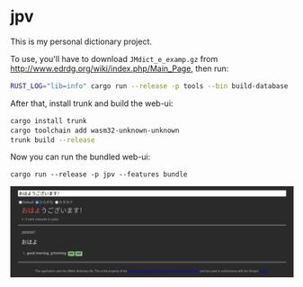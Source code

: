# jpv

This is my personal dictionary project.

To use, you'll have to download `JMdict_e_examp.gz` from <http://www.edrdg.org/wiki/index.php/Main_Page>, then run:

```sh
RUST_LOG="lib=info" cargo run --release -p tools --bin build-database
```

After that, install trunk and build the web-ui:

```sh
cargo install trunk
cargo toolchain add wasm32-unknown-unknown
trunk build --release
```

Now you can run the bundled web-ui:

```
cargo run --release -p jpv --features bundle
```

![Good morning!](splash.png)
